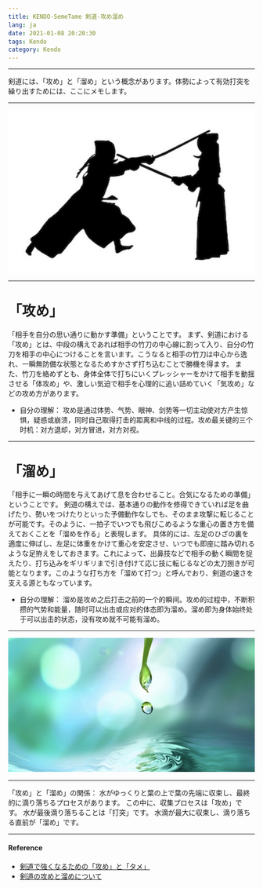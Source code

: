 ```yaml
---
title: KENDO-SemeTame 剣道-攻め溜め
lang: ja
date: 2021-01-08 20:20:30
tags: Kendo
category: Kendo
---
```


----------------------------------------
剣道には、「攻め」と「溜め」という概念があります。体勢によって有効打突を繰り出すためには、ここにメモします。

----------------------------------------

![W](/image/Kendo/semetame-1.jpg)

----------------------------------------
# 「攻め」
「相手を自分の思い通りに動かす準備」ということです。
まず、剣道における「攻め」とは、中段の構えであれば相手の竹刀の中心線に割って入り、自分の竹刀を相手の中心につけることを言います。こうなると相手の竹刀は中心から逸れ、一瞬無防備な状態となるためすかさず打ち込むことで勝機を得ます。
また、竹刀を絡めずとも、身体全体で打ちにいくプレッシャーをかけて相手を動揺させる「体攻め」や、激しい気迫で相手を心理的に追い詰めていく「気攻め」などの攻め方があります。

- 自分の理解：
攻め是通过体势、气势、眼神、剑势等一切主动使对方产生惊惧，疑惑或崩溃，同时自己取得打击的距离和中线的过程。攻め最关键的三个时机：对方退却，对方冒进，对方对视。

----------------------------------------
# 「溜め」
「相手に一瞬の時間を与えてあげて息を合わせること。合気になるための準備」ということです。
剣道の構えでは、基本通りの動作を修得できていれば足を曲げたり、勢いをつけたりといった予備動作なしでも、そのまま攻撃に転じることが可能です。そのように、一拍子でいつでも飛びこめるような重心の置き方を備えておくことを「溜めを作る」と表現します。
具体的には、左足のひざの裏を適度に伸ばし、左足に体重をかけて重心を安定させ、いつでも即座に踏み切れるような足拵えをしておきます。これによって、出鼻技などで相手の動く瞬間を捉えたり、打ち込みをギリギリまで引き付けて応じ技に転じるなどの太刀捌きが可能となります。このような打ち方を「溜めて打つ」と呼んでおり、剣道の速さを支える源ともなっています。

- 自分の理解：
溜め是攻め之后打击之前的一个的瞬间。攻め的过程中，不断积攒的气势和能量，随时可以出击或应对的体态即为溜め。溜め即为身体始终处于可以出击的状态，没有攻め就不可能有溜め。

----------------------------------------

![W](/image/Kendo/semetame-2.jpg)

----------------------------------------

「攻め」と「溜め」の関係：
水がゆっくりと葉の上で葉の先端に収束し、最終的に滴り落ちるプロセスがあります。 
この中に、収集プロセスは「攻め」です。
水が最後滴り落ちることは「打突」です。
水滴が最大に収束し、滴り落ちる直前が「溜め」です。

----------------------------------------

#### Reference

- [剣道で強くなるための「攻め」と「タメ」](https://rainbow9.work/2019/05/09/1104-3/ "Title") 
- [剣道の攻めと溜めについて](https://kendo-practice.net/basic/reservoir-attack/ "Title") 